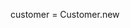 customer = Customer.new



<!-- Place your ruby classes here

Name the files all __lowercase__ with the __classname__ and the the `.rb` extension

For example if you have a class called `Foo`, if should be defined in a file called `foo.rb` -->

